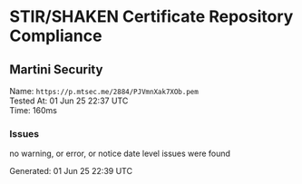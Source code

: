 # STIR/SHAKEN Certificate Repository Compliance

## Martini Security

Name: `https://p.mtsec.me/2884/PJVmnXak7XOb.pem`\
Tested At: 01 Jun 25 22:37 UTC\
Time: 160ms

### Issues

no warning, or error, or notice date level issues were found

Generated: 01 Jun 25 22:39 UTC